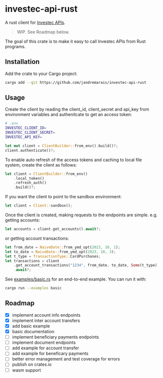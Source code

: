 # investec-api-rust
A rust client for [Investec APIs](https://developer.investec.com/za/api-products/documentation/SA_PB_Account_Information#section/Introduction).

> WIP. See Roadmap below.

The goal of this crate is to make it easy to call Investec APIs from Rust programs.

## Installation

Add the crate to your Cargo project:
```sh
cargo add --git https://github.com/jandremarais/investec-api-rust
```

## Usage

Create the client by reading the client_id, client_secret and api_key from environment variables and authenitcate to get an access token:

```sh
# .env
INVESTEC_CLIENT_ID=
INVESTEC_CLIENT_SECRET=
INVESTEC_API_KEY=
```

```rust
let mut client = ClientBuilder::from_env().build()?;
client.authenticate()?;
````

To enable auto refresh of the access tokens and caching to local file system, create the client as follows:

```rust
let client = ClientBuilder::from_env()
    .local_token()
    .refresh_auth()
    .build()?;
```

If you want the client to point to the sandbox environment:

```rust
let client = Client::sandbox();
```

Once the client is created, making requests to the endpoints are simple.
e.g. getting accounts:

```rust
let accounts = client.get_accounts().await?;
```

or getting account transactions:

```rust
let from_date = NaiveDate::from_ymd_opt(2023, 10, 1);
let to_date = NaiveDate::from_ymd_opt(2023, 10, 3);
let t_type = TransactionType::CardPurchases;
let transactions = client
    .get_account_transactions("1234", from_date, to_date, Some(t_type))
    .await?;
```

See [examples/basic.rs](examples/basic.rs) for an end-to-end example.
You can run it with:
```sh
cargo run --examples basic
```

## Roadmap

- [x] implement account info endpoints
- [x] implement inter account transfers
- [x] add basic example
- [x] basic documentation
- [ ] implement beneficiary payments endpoints
- [ ] implement document endpoints
- [ ] add example for account transfer
- [ ] add example for beneficary payments
- [ ] better error management and test coverage for errors
- [ ] publish on crates.io
- [ ] wasm support
